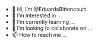 - 👋 Hi, I’m @EduardaBittencourt
- 👀 I’m interested in ...
- 🌱 I’m currently learning ...
- 💞️ I’m looking to collaborate on ...
- 📫 How to reach me ...

<!---
EduardaBittencourt/EduardaBittencourt is a ✨ special ✨ repository because its `README.md` (this file) appears on your GitHub profile.
You can click the Preview link to take a look at your changes.
--->
